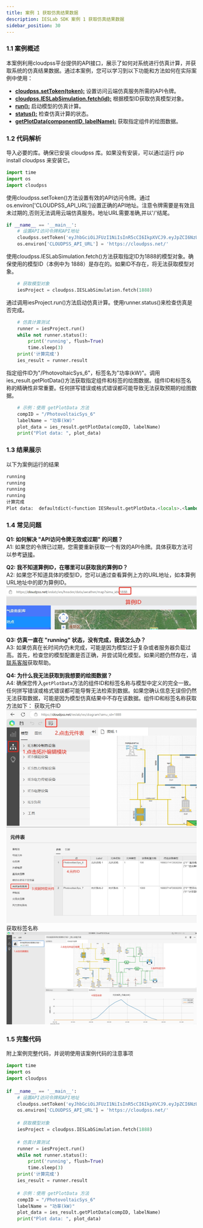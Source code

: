 ```yaml
---
title: 案例 1 获取仿真结果数据
description: IESLab SDK 案例 1 获取仿真结果数据
sidebar_position: 30
---
```


  
### 1.1 案例概述
本案例利用cloudpss平台提供的API接口，展示了如何对系统进行仿真计算，并获取系统的仿真结果数据。通过本案例，您可以学习到以下功能和方法如何在实际案例中使用：
- [**cloudpss.setToken(token):**](https://sdk-directory.com/api/cloudpss/setToken) 设置访问云端仿真服务所需的API令牌。 
- [**cloudpss.IESLabSimulation.fetch(id):**](https://sdk-directory.com/api/cloudpss/IESLabSimulation/fetch) 根据模型ID获取仿真模型对象。 
- [**run():**](https://sdk-directory.com/api/cloudpss/IESLabSimulation/fetch) 启动模型的仿真计算。
- [**status():**](https://sdk-directory.com/api/cloudpss/IESLabSimulation/fetch) 检查仿真计算的状态。
- [**getPlotData(componentID, labelName):**](https://sdk-directory.com/api/cloudpss/getPlotData) 获取指定组件的绘图数据。


### 1.2 代码解析
导入必要的库。确保已安装 cloudpss 库。如果没有安装，可以通过运行 pip install cloudpss 来安装它。
```python
import time
import os
import cloudpss
```
使用cloudpss.setToken()方法设置有效的API访问令牌。通过os.environ['CLOUDPSS_API_URL']设置正确的API地址。注意令牌需要是有效且未过期的,否则无法调用云端仿真服务。地址URL需要准确,并以'/'结尾。
```python
if __name__ == '__main__':    
    # 设置API访问令牌和API地址
    cloudpss.setToken('eyJhbGciOiJFUzI1NiIsInR5cCI6IkpXVCJ9.eyJpZCI6NzUyNywidXNlcm5hbWUiOiJsaXUxNTk2MzIiLCJzY29wZXMiOlsibW9kZWw6OTgzNjciLCJmdW5jdGlvbjo5ODM2NyIsImFwcGxpY2F0aW9uOjMyODMxIl0sInJvbGVzIjpbImxpdTE1OTYzMiJdLCJ0eXBlIjoiYXBwbHkiLCJleHAiOjE3NDIxMTIyMTEsIm5vdGUiOiJTREvmoYjkvosiLCJpYXQiOjE3MTEwMDgyMTF9.Bg3MC1ETj-0Pik7YCfH0QQsFJQlNUnengWeywBOa4Rq9YlEYvYrdkRAKKzWnHv40FeUhyNBLoCyGr5kxzKapgw')
    os.environ['CLOUDPSS_API_URL'] = 'https://cloudpss.net/'
```
使用cloudpss.IESLabSimulation.fetch()方法获取指定ID为1888的模型对象。确保使用的模型ID（本例中为 1888）是存在的。如果ID不存在，将无法获取模型对象。
```python
    # 获取模型对象
    iesProject = cloudpss.IESLabSimulation.fetch(1888)    
```
通过调用iesProject.run()方法启动仿真计算。使用runner.status()来检查仿真是否完成。
```python
    # 仿真计算测试
    runner = iesProject.run()
    while not runner.status():
        print('running', flush=True)
        time.sleep(3)
    print('计算完成')
    ies_result = runner.result
```
指定组件ID为"/PhotovoltaicSys_6"，标签名为"功率(kW)"。调用ies_result.getPlotData()方法获取指定组件和标签的绘图数据。组件ID和标签名称的精确性非常重要。任何拼写错误或格式错误都可能导致无法获取预期的绘图数据。
```python
    # 示例：使用 getPlotData 方法
    compID = "/PhotovoltaicSys_6"
    labelName = "功率(kW)"
    plot_data = ies_result.getPlotData(compID, labelName)
    print("Plot data: ", plot_data) 
```

### 1.3 结果展示
以下为案例运行的结果
```python
running
running
running
running
计算完成
Plot data:  defaultdict(<function IESResult.getPlotData.<locals>.<lambda> at 0x000001E417B7B920>, {'有功功率': {'x': ['2021-01-01 00:00:00', '2021-01-01 01:00:00', '2021-01-01 02:00:00', '2021-01-01 03:00:00', '2021-01-01 04:00:00', '2021-01-01 05:00:00', '2021-01-01 06:00:00', '2021-01-01 07:00:00', '2021-01-01 08:00:00', '2021-01-01 09:00:00', '2021-01-01 10:00:00', '2021-01-01 11:00:00', '2021-01-01 12:00:00', '2021-01-01 13:00:00', '2021-01-01 14:00:00', '2021-01-01 15:00:00', '2021-01-01 16:00:00', '2021-01-01 17:00:00', '2021-01-01 18:00:00', '2021-01-01 19:00:00', '2021-01-01 20:00:00', '2021-01-01 21:00:00', '2021-01-01 22:00:00', '2021-01-01 23:00:00'], 'y': [0.0, 0.0, 0.0, 0.0, 0.0, 0.0, 0.0, 2.83453077690992, 14.606343058556925, 29.867047880425343, 35.292360874944606, 32.42029908112464, 17.067628492714082, 18.197775497994073, 15.81915160011411, 7.335965942276747, 1.3796850340064308, 0.0, 0.0, 0.0, 0.0, 0.0, 0.0, 0.0]}, '无功功率': {'x': ['2021-01-01 00:00:00', '2021-01-01 01:00:00', '2021-01-01 02:00:00', '2021-01-01 03:00:00', '2021-01-01 04:00:00', '2021-01-01 05:00:00', '2021-01-01 06:00:00', '2021-01-01 07:00:00', '2021-01-01 08:00:00', '2021-01-01 09:00:00', '2021-01-01 10:00:00', '2021-01-01 11:00:00', '2021-01-01 12:00:00', '2021-01-01 13:00:00', '2021-01-01 14:00:00', '2021-01-01 15:00:00', '2021-01-01 16:00:00', '2021-01-01 17:00:00', '2021-01-01 18:00:00', '2021-01-01 19:00:00', '2021-01-01 20:00:00', '2021-01-01 21:00:00', '2021-01-01 22:00:00', '2021-01-01 23:00:00'], 'y': [0.0, 0.0, 0.0, 0.0, 0.0, 0.0, 0.0, 0.0, 0.0, 0.0, 0.0, 0.0, 0.0, 0.0, 0.0, 0.0, 0.0, 0.0, 0.0, 0.0, 0.0, 0.0, 0.0, 0.0]}})
```


### 1.4 常见问题

**Q1: 如何解决 "API访问令牌无效或过期" 的问题？**  
A1: 如果您的令牌已过期，您需要重新获取一个有效的API令牌。具体获取方法可以参考[链接](#)。

**Q2: 我不知道算例ID，在哪里可以获取我的算例ID？**  
A2: 如果您不知道具体的模型ID，您可以通过查看算例上方的URL地址，如本算例URL地址中的即为算例ID。
![算例ID](./算例ID.png "算例ID")

**Q3: 仿真一直在 "running" 状态，没有完成，我该怎么办？**  
A3: 如果仿真在长时间内仍未完成，可能是因为模型过于复杂或者服务器负载过高。首先，检查您的模型配置是否正确，并尝试简化模型。如果问题仍然存在，请[联系客服](#)获取帮助。

**Q4: 为什么我无法获取到我想要的绘图数据？**  
A4: 确保您传入`getPlotData`方法的组件ID和标签名称与模型中定义的完全一致。任何拼写错误或格式错误都可能导臀无法检索到数据。如果您确认信息无误但仍然无法获取数据，可能是因为模型仿真结果中不存在该数据。组件ID和标签名称获取方法如下：
获取元件ID
![元件表](./元件表.png "元件表")
![元件ID](./元件ID.png "元件ID")
获取标签名称
![标签名称](./标签名称.png "标签名称")

### 1.5 完整代码
附上案例完整代码，并说明使用该案例代码的注意事项
```python
import time
import os
import cloudpss

if __name__ == '__main__':    
    # 设置API访问令牌和API地址
    cloudpss.setToken('eyJhbGciOiJFUzI1NiIsInR5cCI6IkpXVCJ9.eyJpZCI6NzUyNywidXNlcm5hbWUiOiJsaXUxNTk2MzIiLCJzY29wZXMiOlsibW9kZWw6OTgzNjciLCJmdW5jdGlvbjo5ODM2NyIsImFwcGxpY2F0aW9uOjMyODMxIl0sInJvbGVzIjpbImxpdTE1OTYzMiJdLCJ0eXBlIjoiYXBwbHkiLCJleHAiOjE3NDIxMTIyMTEsIm5vdGUiOiJTREvmoYjkvosiLCJpYXQiOjE3MTEwMDgyMTF9.Bg3MC1ETj-0Pik7YCfH0QQsFJQlNUnengWeywBOa4Rq9YlEYvYrdkRAKKzWnHv40FeUhyNBLoCyGr5kxzKapgw')
    os.environ['CLOUDPSS_API_URL'] = 'https://cloudpss.net/'
    
    # 获取模型对象
    iesProject = cloudpss.IESLabSimulation.fetch(1888)    

    # 仿真计算测试
    runner = iesProject.run()
    while not runner.status():
        print('running', flush=True)
        time.sleep(3)
    print('计算完成')
    ies_result = runner.result

    # 示例：使用 getPlotData 方法
    compID = "/PhotovoltaicSys_6"
    labelName = "功率(kW)"
    plot_data = ies_result.getPlotData(compID, labelName)
    print("Plot data: ", plot_data) 
```

